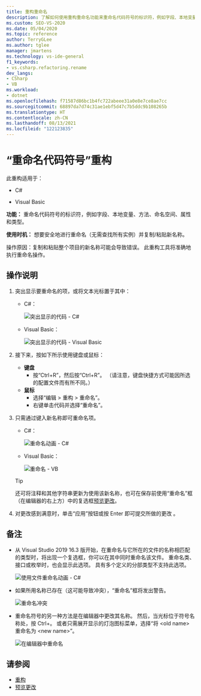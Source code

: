 ```yaml
---
title: 重构重命名
description: 了解如何使用重构重命名功能来重命名代码符号的标识符，例如字段、本地变量、方法、命名空间、属性和类型。
ms.custom: SEO-VS-2020
ms.date: 05/04/2020
ms.topic: reference
author: TerryGLee
ms.author: tglee
manager: jmartens
ms.technology: vs-ide-general
f1_keywords:
- vs.csharp.refactoring.rename
dev_langs:
- CSharp
- VB
ms.workload:
- dotnet
ms.openlocfilehash: f71587d86bc1b4fc722abeee31a0e8e7ce8ae7cc
ms.sourcegitcommit: 68897da7d74c31ae1ebf5d47c7b5ddc9b108265b
ms.translationtype: HT
ms.contentlocale: zh-CN
ms.lasthandoff: 08/13/2021
ms.locfileid: "122123835"
---
```

# <a name="rename-a-code-symbol-refactoring"></a>“重命名代码符号”重构

此重构适用于：

- C#

- Visual Basic

**功能：** 重命名代码符号的标识符，例如字段、本地变量、方法、命名空间、属性和类型。

**使用时机：** 想要安全地进行重命名（无需查找所有实例）并复制/粘贴新名称。

操作原因：复制和粘贴整个项目的新名称可能会导致错误。 此重构工具将准确地执行重命名操作。

## <a name="how-to"></a>操作说明

1. 突出显示要重命名的项，或将文本光标置于其中：

   - C#：

       ![突出显示的代码 - C#](media/rename-highlight-cs.png)

   - Visual Basic：

       ![突出显示的代码 - Visual Basic](media/rename-highlight-vb.png)

2. 接下来，按如下所示使用键盘或鼠标：

   - **键盘**
      - 按“Ctrl+R”，然后按“Ctrl+R”。 （请注意，键盘快捷方式可能因所选的配置文件而有所不同。）
   - **鼠标**
      - 选择“编辑 > 重构 > 重命名”。
      - 右键单击代码并选择“重命名”。

3. 只需通过键入新名称即可重命名项。

   - C#：

      ![重命名动画 - C#](media/rename-animated-cs.gif)

   - Visual Basic：

      ![重命名 - VB](media/rename-rename-vb.png)

   > [!TIP]
   > 还可将注释和其他字符串更新为使用该新名称，也可在保存前使用“重命名”框（在编辑器的右上方）中的复选框[预览更改](../../ide/preview-changes.md)。

4. 对更改感到满意时，单击“应用”按钮或按 Enter 即可提交所做的更改 。

## <a name="remarks"></a>备注

- 从 Visual Studio 2019 16.3 版开始，在重命名与它所在的文件的名称相匹配的类型时，将出现一个复选框，你可以在其中同时重命名该文件。 重命名类、接口或枚举时，也会显示此选项。 具有多个定义的分部类型不支持此选项。

   ![使用文件重命名动画 - C#](media/rename-with-file-animated-cs.gif)

- 如果所用名称已存在（这可能导致冲突），“重命名”框将发出警告。

   ![重命名冲突](media/rename-conflict-cs.png)

- 重命名符号的另一种方法是在编辑器中更改其名称。 然后，当光标位于符号名称处，按 Ctrl+。 或者只需展开显示的灯泡图标菜单，选择“将 \<old name> 重命名为 \<new name>”。

   ![在编辑器中重命名](media/rename-with-editor-cs.png)

## <a name="see-also"></a>请参阅

- [重构](../refactoring-in-visual-studio.md)
- [预览更改](../../ide/preview-changes.md)
